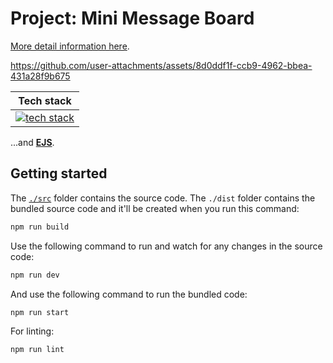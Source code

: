 # Project: Mini Message Board

[More detail information here](https://www.theodinproject.com/lessons/node-path-nodejs-mini-message-board).

https://github.com/user-attachments/assets/8d0ddf1f-ccb9-4962-bbea-431a28f9b675

|                                                                 Tech stack                                                                  |
| :-----------------------------------------------------------------------------------------------------------------------------------------: |
| [![tech stack](https://go-skill-icons.vercel.app/api/icons?i=nodejs,express,ts,html,css,picocss)](https://github.com/LelouchFR/skill-icons) |

...and **[EJS](https://ejs.co)**.

## Getting started

The [`./src`](./src/) folder contains the source code. The `./dist` folder contains the bundled source code and it'll be created when you run this command:

```bash
npm run build
```

Use the following command to run and watch for any changes in the source code:

```bash
npm run dev
```

And use the following command to run the bundled code:

```bash
npm run start
```

For linting:

```bash
npm run lint
```
